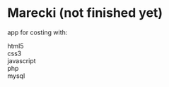 # Marecki (not finished yet)
app for costing with:

html5 <br>
css3 <br>
javascript <br>
php <br>
mysql
